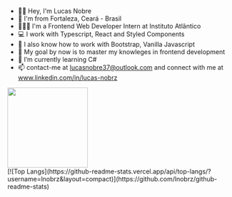 - 👋🏻 Hey, I'm Lucas Nobre
- 📍 I'm from Fortaleza, Ceará - Brasil
- 👨🏻‍💻 I'm a Frontend Web Developer Intern at Instituto Atlântico
- 💻 I work with Typescript, React and Styled Components
- 📘 I also know how to work with Bootstrap, Vanilla Javascript
- 📌 My goal by now is to master my knowleges in frontend development
- 🌱 I’m currently learning C#
- 📫 contact-me at lucasnobre37@outlook.com and connect with me at www.linkedin.com/in/lucas-nobrz
 <nav><img height="180em" src="https://github-readme-stats.vercel.app/api?username=lnobrz&show_icons=true&theme=dracula&hide_border=true&&count_private=true&include_all_commits=true" /></nav>
[![Top Langs](https://github-readme-stats.vercel.app/api/top-langs/?username=lnobrz&layout=compact)](https://github.com/lnobrz/github-readme-stats)
 </nav>
<!---
lnobrz/lnobrz is a ✨ special ✨ repository because its `README.md` (this file) appears on your GitHub profile.
You can click the Preview link to take a look at your changes.
--->
